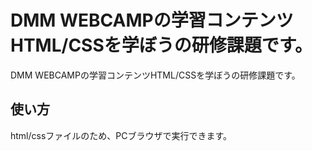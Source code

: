 # DMM WEBCAMPの学習コンテンツHTML/CSSを学ぼうの研修課題です。

DMM WEBCAMPの学習コンテンツHTML/CSSを学ぼうの研修課題です。

## 使い方

html/cssファイルのため、PCブラウザで実行できます。